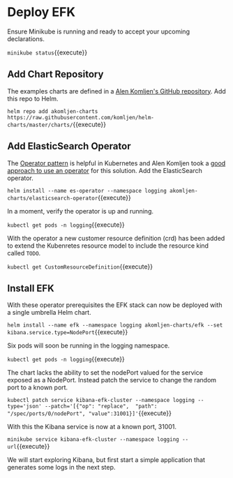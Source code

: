 # Deploy EFK #

Ensure Minikube is running and ready to accept your upcoming declarations.

`minikube status`{{execute}}

## Add Chart Repository ##

The examples charts are defined in a [Alen Komljen's GitHub repository](https://github.com/komljen). Add this repo to Helm.

`helm repo add akomljen-charts https://raw.githubusercontent.com/komljen/helm-charts/master/charts/`{{execute}}

## Add ElasticSearch Operator ##

The [Operator pattern](https://kubernetes.io/docs/concepts/extend-kubernetes/extend-cluster/#combining-new-apis-with-automation) is helpful in Kubernetes and Alen Komljen took a [good approach to use an operator](https://akomljen.com/kubernetes-elasticsearch-operator/) for this solution. Add the ElasticSearch operator.

`helm install --name es-operator --namespace logging akomljen-charts/elasticsearch-operator`{{execute}}

In a moment, verify the operator is up and running.

`kubectl get pods -n logging`{{execute}}

With the operator a new customer resource definition (crd) has been added to extend the Kubenretes resource model to include the resource kind called `TODO`.

`kubectl get CustomResourceDefinition`{{execute}}

## Install EFK ##

With these operator prerequisites the EFK stack can now be deployed with a single umbrella Helm chart.

`helm install --name efk --namespace logging akomljen-charts/efk --set kibana.service.type=NodePort`{{execute}}

Six pods will soon be running in the logging namespace.

`kubectl get pods -n logging`{{execute}}

The chart lacks the ability to set the nodePort valued for the service exposed as a NodePort. Instead patch the service to change the random port to a known port.

`kubectl patch service kibana-efk-cluster --namespace logging --type='json' --patch='[{"op": "replace",  "path": "/spec/ports/0/nodePort", "value":31001}]'`{{execute}}

With this the Kibana service is now at a known port, 31001.

`minikube service kibana-efk-cluster --namespace logging --url`{{execute}}

We will start exploring Kibana, but first start a simple application that generates some logs in the next step.